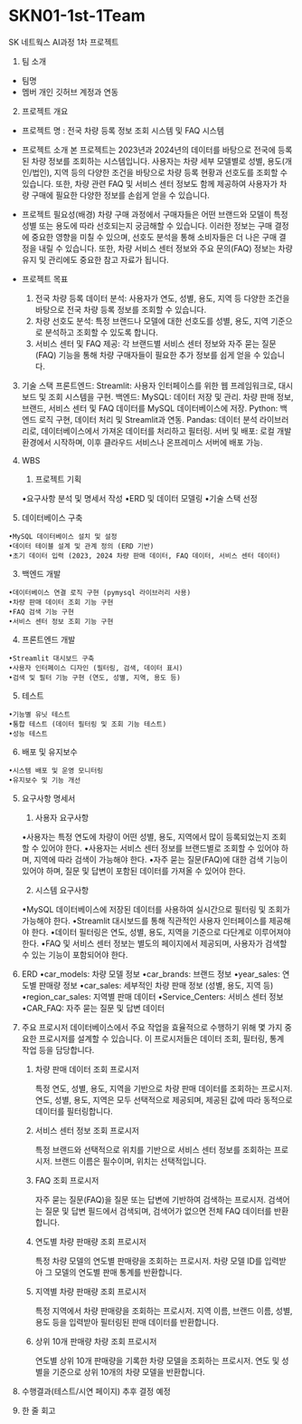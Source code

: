 # SKN01-1st-1Team

 SK 네트웍스 AI과정 1차 프로젝트
 
1. 팀 소개
- 팀명
- 멤버 개인 깃허브 계정과 연동
 
2. 프로젝트 개요
- 프로젝트 명 : 전국 차량 등록 정보 조회 시스템 및 FAQ 시스템

- 프로젝트 소개
  본 프로젝트는 2023년과 2024년의 데이터를 바탕으로 전국에 등록된 차량 정보를 조회하는 시스템입니다. 사용자는 차량 세부 모델별로 성별, 용도(개인/법인), 지역 등의 다양한 조건을 바탕으로 차량 등록 현황과 선호도를 조회할 수 있습니다. 또한, 차량 관련 FAQ 및 서비스 센터 정보도 함께 제공하여 사용자가 차량 구매에 필요한 다양한 정보를 손쉽게 얻을 수 있습니다.

- 프로젝트 필요성(배경)
  차량 구매 과정에서 구매자들은 어떤 브랜드와 모델이 특정 성별 또는 용도에 따라 선호되는지 궁금해할 수 있습니다. 이러한 정보는 구매 결정에 중요한 영향을 미칠 수 있으며, 선호도 분석을 통해 소비자들은 더 나은 구매 결정을 내릴 수 있습니다. 또한, 차량 서비스 센터 정보와 주요 문의(FAQ) 정보는 차량 유지 및 관리에도 중요한 참고 자료가 됩니다.

- 프로젝트 목표
 	1. 전국 차량 등록 데이터 분석: 사용자가 연도, 성별, 용도, 지역 등 다양한 조건을 바탕으로 전국 차량 등록 정보를 조회할 수 있습니다.
	2. 차량 선호도 분석: 특정 브랜드나 모델에 대한 선호도를 성별, 용도, 지역 기준으로 분석하고 조회할 수 있도록 합니다.
	3. 서비스 센터 및 FAQ 제공: 각 브랜드별 서비스 센터 정보와 자주 묻는 질문(FAQ) 기능을 통해 차량 구매자들이 필요한 추가 정보를 쉽게 얻을 수 있습니다.

3. 기술 스택
   프론트엔드:
   Streamlit: 사용자 인터페이스를 위한 웹 프레임워크로, 대시보드 및 조회 시스템을 구현.
   백엔드:
   MySQL: 데이터 저장 및 관리. 차량 판매 정보, 브랜드, 서비스 센터 및 FAQ 데이터를 MySQL 데이터베이스에 저장.
   Python: 백엔드 로직 구현, 데이터 처리 및 Streamlit과 연동.
   Pandas: 데이터 분석 라이브러리로, 데이터베이스에서 가져온 데이터를 처리하고 필터링.
   서버 및 배포:
   로컬 개발 환경에서 시작하며, 이후 클라우드 서비스나 온프레미스 서버에 배포 가능.
4. WBS
   1. 프로젝트 기획
  
  	•요구사항 분석 및 명세서 작성
  	•ERD 및 데이터 모델링
  	•기술 스택 선정
  
  2. 데이터베이스 구축
  
  	•MySQL 데이터베이스 설치 및 설정
  	•데이터 테이블 설계 및 관계 정의 (ERD 기반)
  	•초기 데이터 입력 (2023, 2024 차량 판매 데이터, FAQ 데이터, 서비스 센터 데이터)
  
  3. 백엔드 개발
  
  	•데이터베이스 연결 로직 구현 (pymysql 라이브러리 사용)
  	•차량 판매 데이터 조회 기능 구현
  	•FAQ 검색 기능 구현
  	•서비스 센터 정보 조회 기능 구현
  
  4. 프론트엔드 개발
  
  	•Streamlit 대시보드 구축
  	•사용자 인터페이스 디자인 (필터링, 검색, 데이터 표시)
  	•검색 및 필터 기능 구현 (연도, 성별, 지역, 용도 등)
  
  5. 테스트
  
  	•기능별 유닛 테스트
  	•통합 테스트 (데이터 필터링 및 조회 기능 테스트)
  	•성능 테스트
  
  6. 배포 및 유지보수
  
  	•시스템 배포 및 운영 모니터링
  	•유지보수 및 기능 개선
5. 요구사항 명세서
 	 1. 사용자 요구사항

	•사용자는 특정 연도에 차량이 어떤 성별, 용도, 지역에서 많이 등록되었는지 조회할 수 있어야 한다.
	•사용자는 서비스 센터 정보를 브랜드별로 조회할 수 있어야 하며, 지역에 따라 검색이 가능해야 한다.
	•자주 묻는 질문(FAQ)에 대한 검색 기능이 있어야 하며, 질문 및 답변이 포함된 데이터를 가져올 수 있어야 한다.

	2. 시스템 요구사항

	•MySQL 데이터베이스에 저장된 데이터를 사용하여 실시간으로 필터링 및 조회가 가능해야 한다.
	•Streamlit 대시보드를 통해 직관적인 사용자 인터페이스를 제공해야 한다.
	•데이터 필터링은 연도, 성별, 용도, 지역을 기준으로 다단계로 이루어져야 한다.
	•FAQ 및 서비스 센터 정보는 별도의 페이지에서 제공되며, 사용자가 검색할 수 있는 기능이 포함되어야 한다.
6. ERD
   	•car_models: 차량 모델 정보
   	•car_brands: 브랜드 정보
   	•year_sales: 연도별 판매량 정보
   	•car_sales: 세부적인 차량 판매 정보 (성별, 용도, 지역 등)
   	•region_car_sales: 지역별 판매 데이터
   	•Service_Centers: 서비스 센터 정보
   	•CAR_FAQ: 자주 묻는 질문 및 답변 데이터
  
 
8. 주요 프로시저
 데이터베이스에서 주요 작업을 효율적으로 수행하기 위해 몇 가지 중요한 프로시저를 설계할 수 있습니다. 이 프로시저들은 데이터 조회, 필터링, 통계 작업 등을 담당합니다.

	1. 차량 판매 데이터 조회 프로시저

	   특정 연도, 성별, 용도, 지역을 기반으로 차량 판매 데이터를 조회하는 프로시저.
	   연도, 성별, 용도, 지역은 모두 선택적으로 제공되며, 제공된 값에 따라 동적으로 데이터를 필터링합니다.
	2. 서비스 센터 정보 조회 프로시저

	   특정 브랜드와 선택적으로 위치를 기반으로 서비스 센터 정보를 조회하는 프로시저.
	   브랜드 이름은 필수이며, 위치는 선택적입니다.

	3. FAQ 조회 프로시저

	   자주 묻는 질문(FAQ)을 질문 또는 답변에 기반하여 검색하는 프로시저.
	   검색어는 질문 및 답변 필드에서 검색되며, 검색어가 없으면 전체 FAQ 데이터를 반환합니다.
	4. 연도별 차량 판매량 조회 프로시저

	   특정 차량 모델의 연도별 판매량을 조회하는 프로시저.
	   차량 모델 ID를 입력받아 그 모델의 연도별 판매 통계를 반환합니다.
	5. 지역별 차량 판매량 조회 프로시저

	   특정 지역에서 차량 판매량을 조회하는 프로시저.
	   지역 이름, 브랜드 이름, 성별, 용도 등을 입력받아 필터링된 판매 데이터를 반환합니다.
	6. 상위 10개 판매량 차량 조회 프로시저

	   연도별 상위 10개 판매량을 기록한 차량 모델을 조회하는 프로시저.
	   연도 및 성별을 기준으로 상위 10개의 차량 모델을 반환합니다.

9. 수행결과(테스트/시연 페이지)
  추후 결정 예정
10. 한 줄 회고
